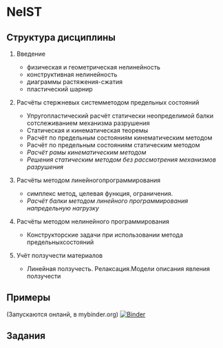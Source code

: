 # NelST

## Структура дисциплины
1. Введение
    * физическая и геометрическая нелинейность
    * конструктивная нелинейность
    * диаграммы растяжения-сжатия
    * пластический шарнир
    
    
1. Расчёты стержневых системметодом предельных состояний
    * Упругопластический расчёт статически неопределимой балки сотслеживанием механизма разрушения
    * Статическая и кинематическая теоремы
    * Расчёт по предельным состояниям кинематическим методом
    * Расчёт по предельным состояниям статическим методом
    * *Расчёт рамы кинематическим методом*
    * *Решения статическим методом без рассмотрения механизмов разрушения*
   
1. Расчёты методом линейногопрограммирования
   * симплекс метод, целевая функция, ограничения.
   * *Расчёт балки методом линейного программирования напредельную нагрузку*
   
1. Расчёты методом нелинейного программирования
   * Конструкторские задачи при использовании метода предельныхсостояний
   
1. Учёт ползучести материалов
    * Линейная ползучесть. Релаксация.Модели описания явления ползучести


## Примеры
(Запускаются онланй, в mybinder.org)
[![Binder](https://mybinder.org/badge_logo.svg)](https://mybinder.org/v2/gh/VetrovSV/NLST/master/examples/)

## Задания
